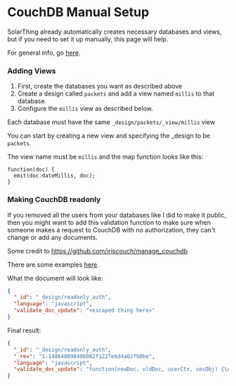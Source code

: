 # CouchDB Manual Setup
SolarThing already automatically creates necessary databases and views, but if you need to set it up manually, this page will help.

For general info, go [here](couchdb_setup.md).

### Adding Views
1. First, create the databases you want as described above
2. Create a design called `packets` and add a view named `millis` to that database. 
3. Configure the `millis` view as described below.

Each database must have the same `_design/packets/_view/millis` view

You can start by creating a new view and specifying the _design to be `packets`.

The view name must be `millis` and the map function looks like this:

```
function(doc) {
  emit(doc.dateMillis, doc);
}
```

### Making CouchDB readonly
If you removed all the users from your databases like I did to make it public, then you might want to add
this validation function to make sure when someone makes a request to CouchDB with no authorization, they can't
change or add any documents.

Some credit to https://github.com/iriscouch/manage_couchdb

There are some examples [here](../couchdb/design_docs).

What the document will look like:
```json
{
  "_id": "_design/readonly_auth",
  "language": "javascript",
  "validate_doc_update": "<escaped thing here>"
}
```
Final result:
```json
{
  "_id": "_design/readonly_auth",
  "_rev": "1-148648098406082f1227e6d4a02fb0be",
  "language": "javascript",
  "validate_doc_update": "function(newDoc, oldDoc, userCtx, secObj) {\n\n  secObj.admins = secObj.admins || {};\n  secObj.admins.names = secObj.admins.names || [];\n  secObj.admins.roles = secObj.admins.roles || [];\n\n  var isAdmin = false;\n  if(userCtx.roles.indexOf('_admin') !== -1) {\n    isAdmin = true;\n  }\n  if(secObj.admins.names.indexOf(userCtx.name) !== -1) {\n    isAdmin = true;\n  }\n  for(var i = 0; i < userCtx.roles; i++) {\n    if(secObj.admins.roles.indexOf(userCtx.roles[i]) !== -1) {\n      isAdmin = true;\n    }\n  }\n\n  if(!isAdmin) {\n    throw {'unauthorized':'This is read only when unauthorized'};\n  }\n}"
}
```
